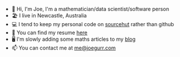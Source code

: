 - 👋 Hi, I'm Joe, I'm a mathematician/data scientist/software person
- 🏖️ I live in Newcastle, Australia
- 💻 I tend to keep my personal code on [sourcehut](https://git.sr.ht/~joegurr) rather than github
- 📖 You can find my resume [here](https://joegurr.com/resume.pdf)
- 🖥️ I'm slowly adding some maths articles to my [blog](https://joegurr.com/)
- 📫 You can contact me at me@joegurr.com
